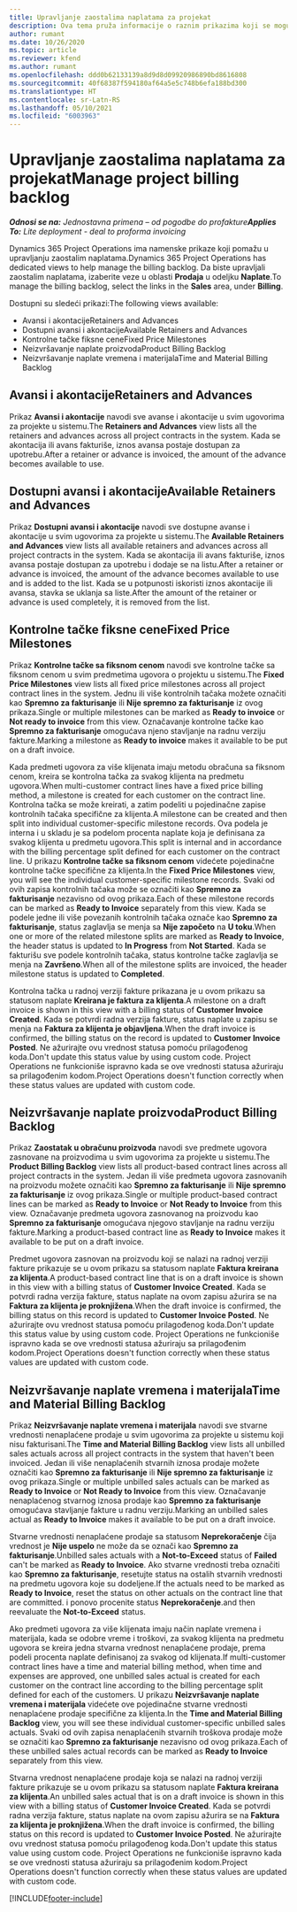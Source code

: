 ```yaml
---
title: Upravljanje zaostalima naplatama za projekat
description: Ova tema pruža informacije o raznim prikazima koji se mogu koristiti prilikom upravljanja zaostalim obračunima na projektima.
author: rumant
ms.date: 10/26/2020
ms.topic: article
ms.reviewer: kfend
ms.author: rumant
ms.openlocfilehash: ddd0b62133139a8d9d8d09920986890bd8616808
ms.sourcegitcommit: 40f68387f594180af64a5e5c748b6efa188bd300
ms.translationtype: HT
ms.contentlocale: sr-Latn-RS
ms.lasthandoff: 05/10/2021
ms.locfileid: "6003963"
---
```

# <a name="manage-project-billing-backlog"></a><span data-ttu-id="717d2-103">Upravljanje zaostalima naplatama za projekat</span><span class="sxs-lookup"><span data-stu-id="717d2-103">Manage project billing backlog</span></span> 

<span data-ttu-id="717d2-104">_**Odnosi se na:** Jednostavna primena – od pogodbe do profakture_</span><span class="sxs-lookup"><span data-stu-id="717d2-104">_**Applies To:** Lite deployment - deal to proforma invoicing_</span></span>

<span data-ttu-id="717d2-105">Dynamics 365 Project Operations ima namenske prikaze koji pomažu u upravljanju zaostalim naplatama.</span><span class="sxs-lookup"><span data-stu-id="717d2-105">Dynamics 365 Project Operations has dedicated views to help manage the billing backlog.</span></span> <span data-ttu-id="717d2-106">Da biste upravljali zaostalim naplatama, izaberite veze u oblasti **Prodaja** u odeljku **Naplate**.</span><span class="sxs-lookup"><span data-stu-id="717d2-106">To manage the billing backlog, select the links in the **Sales** area, under **Billing**.</span></span> 

<span data-ttu-id="717d2-107">Dostupni su sledeći prikazi:</span><span class="sxs-lookup"><span data-stu-id="717d2-107">The following views available:</span></span>

- <span data-ttu-id="717d2-108">Avansi i akontacije</span><span class="sxs-lookup"><span data-stu-id="717d2-108">Retainers and Advances</span></span>
- <span data-ttu-id="717d2-109">Dostupni avansi i akontacije</span><span class="sxs-lookup"><span data-stu-id="717d2-109">Available Retainers and Advances</span></span>
- <span data-ttu-id="717d2-110">Kontrolne tačke fiksne cene</span><span class="sxs-lookup"><span data-stu-id="717d2-110">Fixed Price Milestones</span></span>
- <span data-ttu-id="717d2-111">Neizvršavanje naplate proizvoda</span><span class="sxs-lookup"><span data-stu-id="717d2-111">Product Billing Backlog</span></span>
- <span data-ttu-id="717d2-112">Neizvršavanje naplate vremena i materijala</span><span class="sxs-lookup"><span data-stu-id="717d2-112">Time and Material Billing Backlog</span></span>

## <a name="retainers-and-advances"></a><span data-ttu-id="717d2-113">Avansi i akontacije</span><span class="sxs-lookup"><span data-stu-id="717d2-113">Retainers and Advances</span></span>

<span data-ttu-id="717d2-114">Prikaz **Avansi i akontacije** navodi sve avanse i akontacije u svim ugovorima za projekte u sistemu.</span><span class="sxs-lookup"><span data-stu-id="717d2-114">The **Retainers and Advances** view lists all the retainers and advances across all project contracts in the system.</span></span> <span data-ttu-id="717d2-115">Kada se akontacija ili avans fakturiše, iznos avansa postaje dostupan za upotrebu.</span><span class="sxs-lookup"><span data-stu-id="717d2-115">After a retainer or advance is invoiced, the amount of the advance becomes available to use.</span></span>

## <a name="available-retainers-and-advances"></a><span data-ttu-id="717d2-116">Dostupni avansi i akontacije</span><span class="sxs-lookup"><span data-stu-id="717d2-116">Available Retainers and Advances</span></span>

<span data-ttu-id="717d2-117">Prikaz **Dostupni avansi i akontacije** navodi sve dostupne avanse i akontacije u svim ugovorima za projekte u sistemu.</span><span class="sxs-lookup"><span data-stu-id="717d2-117">The **Available Retainers and Advances** view lists all available retainers and advances across all project contracts in the system.</span></span> <span data-ttu-id="717d2-118">Kada se akontacija ili avans fakturiše, iznos avansa postaje dostupan za upotrebu i dodaje se na listu.</span><span class="sxs-lookup"><span data-stu-id="717d2-118">After a retainer or advance is invoiced, the amount of the advance becomes available to use and is added to the list.</span></span> <span data-ttu-id="717d2-119">Kada se u potpunosti iskoristi iznos akontacije ili avansa, stavka se uklanja sa liste.</span><span class="sxs-lookup"><span data-stu-id="717d2-119">After the amount of the retainer or advance is used completely, it is removed from the list.</span></span>

## <a name="fixed-price-milestones"></a><span data-ttu-id="717d2-120">Kontrolne tačke fiksne cene</span><span class="sxs-lookup"><span data-stu-id="717d2-120">Fixed Price Milestones</span></span>

<span data-ttu-id="717d2-121">Prikaz **Kontrolne tačke sa fiksnom cenom** navodi sve kontrolne tačke sa fiksnom cenom u svim predmetima ugovora o projektu u sistemu.</span><span class="sxs-lookup"><span data-stu-id="717d2-121">The **Fixed Price Milestones** view lists all fixed price milestones across all project contract lines in the system.</span></span> <span data-ttu-id="717d2-122">Jednu ili više kontrolnih tačaka možete označiti kao **Spremno za fakturisanje** ili **Nije spremno za fakturisanje** iz ovog prikaza.</span><span class="sxs-lookup"><span data-stu-id="717d2-122">Single or multiple milestones can be marked as **Ready to invoice** or **Not ready to invoice** from this view.</span></span> <span data-ttu-id="717d2-123">Označavanje kontrolne tačke kao **Spremno za fakturisanje** omogućava njeno stavljanje na radnu verziju fakture.</span><span class="sxs-lookup"><span data-stu-id="717d2-123">Marking a milestone as **Ready to invoice** makes it available to be put on a draft invoice.</span></span>

<span data-ttu-id="717d2-124">Kada predmeti ugovora za više klijenata imaju metodu obračuna sa fiksnom cenom, kreira se kontrolna tačka za svakog klijenta na predmetu ugovora.</span><span class="sxs-lookup"><span data-stu-id="717d2-124">When multi-customer contract lines have a fixed price billing method, a milestone is created for each customer on the contract line.</span></span> <span data-ttu-id="717d2-125">Kontrolna tačka se može kreirati, a zatim podeliti u pojedinačne zapise kontrolnih tačaka specifične za klijenta.</span><span class="sxs-lookup"><span data-stu-id="717d2-125">A milestone can be created and then split into individual customer-specific milestone records.</span></span> <span data-ttu-id="717d2-126">Ova podela je interna i u skladu je sa podelom procenta naplate koja je definisana za svakog klijenta u predmetu ugovora.</span><span class="sxs-lookup"><span data-stu-id="717d2-126">This split is internal and in accordance with the billing percentage split defined for each customer on the contract line.</span></span> <span data-ttu-id="717d2-127">U prikazu **Kontrolne tačke sa fiksnom cenom** videćete pojedinačne kontrolne tačke specifične za klijenta.</span><span class="sxs-lookup"><span data-stu-id="717d2-127">In the **Fixed Price Milestones** view, you will see the individual customer-specific milestone records.</span></span> <span data-ttu-id="717d2-128">Svaki od ovih zapisa kontrolnih tačaka može se označiti kao **Spremno za fakturisanje** nezavisno od ovog prikaza.</span><span class="sxs-lookup"><span data-stu-id="717d2-128">Each of these milestone records can be marked as **Ready to Invoice** separately from this view.</span></span> <span data-ttu-id="717d2-129">Kada se podele jedne ili više povezanih kontrolnih tačaka označe kao **Spremno za fakturisanje**, status zaglavlja se menja sa **Nije započeto** na **U toku**.</span><span class="sxs-lookup"><span data-stu-id="717d2-129">When one or more of the related milestone splits are marked as **Ready to Invoice**, the header status is updated to **In Progress** from **Not Started**.</span></span> <span data-ttu-id="717d2-130">Kada se fakturišu sve podele kontrolnih tačaka, status kontrolne tačke zaglavlja se menja na **Završeno**.</span><span class="sxs-lookup"><span data-stu-id="717d2-130">When all of the milestone splits are invoiced, the header milestone status is updated to **Completed**.</span></span>

<span data-ttu-id="717d2-131">Kontrolna tačka u radnoj verziji fakture prikazana je u ovom prikazu sa statusom naplate **Kreirana je faktura za klijenta**.</span><span class="sxs-lookup"><span data-stu-id="717d2-131">A milestone on a draft invoice is shown in this view with a billing status of **Customer Invoice Created**.</span></span> <span data-ttu-id="717d2-132">Kada se potvrdi radna verzija fakture, status naplate u zapisu se menja na **Faktura za klijenta je objavljena**.</span><span class="sxs-lookup"><span data-stu-id="717d2-132">When the draft invoice is confirmed, the billing status on the record is updated to **Customer Invoice Posted**.</span></span> <span data-ttu-id="717d2-133">Ne ažurirajte ovu vrednost statusa pomoću prilagođenog koda.</span><span class="sxs-lookup"><span data-stu-id="717d2-133">Don't update this status value by using custom code.</span></span> <span data-ttu-id="717d2-134">Project Operations ne funkcioniše ispravno kada se ove vrednosti statusa ažuriraju sa prilagođenim kodom.</span><span class="sxs-lookup"><span data-stu-id="717d2-134">Project Operations doesn't function correctly when these status values are updated with custom code.</span></span>

## <a name="product-billing-backlog"></a><span data-ttu-id="717d2-135">Neizvršavanje naplate proizvoda</span><span class="sxs-lookup"><span data-stu-id="717d2-135">Product Billing Backlog</span></span>

<span data-ttu-id="717d2-136">Prikaz **Zaostatak u obračunu proizvoda** navodi sve predmete ugovora zasnovane na proizvodima u svim ugovorima za projekte u sistemu.</span><span class="sxs-lookup"><span data-stu-id="717d2-136">The **Product Billing Backlog** view lists all product-based contract lines across all project contracts in the system.</span></span> <span data-ttu-id="717d2-137">Jedan ili više predmeta ugovora zasnovanih na proizvodu možete označiti kao **Spremno za fakturisanje** ili **Nije spremno za fakturisanje** iz ovog prikaza.</span><span class="sxs-lookup"><span data-stu-id="717d2-137">Single or multiple product-based contract lines can be marked as **Ready to Invoice** or **Not Ready to Invoice** from this view.</span></span> <span data-ttu-id="717d2-138">Označavanje predmeta ugovora zasnovanog na proizvodu kao **Spremno za fakturisanje** omogućava njegovo stavljanje na radnu verziju fakture.</span><span class="sxs-lookup"><span data-stu-id="717d2-138">Marking a product-based contract line as **Ready to Invoice** makes it available to be put on a draft invoice.</span></span>

<span data-ttu-id="717d2-139">Predmet ugovora zasnovan na proizvodu koji se nalazi na radnoj verziji fakture prikazuje se u ovom prikazu sa statusom naplate **Faktura kreirana za klijenta**.</span><span class="sxs-lookup"><span data-stu-id="717d2-139">A product-based contract line that is on a draft invoice is shown in this view with a billing status of **Customer Invoice Created**.</span></span> <span data-ttu-id="717d2-140">Kada se potvrdi radna verzija fakture, status naplate na ovom zapisu ažurira se na **Faktura za klijenta je proknjižena**.</span><span class="sxs-lookup"><span data-stu-id="717d2-140">When the draft invoice is confirmed, the billing status on this record is updated to **Customer Invoice Posted**.</span></span> <span data-ttu-id="717d2-141">Ne ažurirajte ovu vrednost statusa pomoću prilagođenog koda.</span><span class="sxs-lookup"><span data-stu-id="717d2-141">Don't update this status value by using custom code.</span></span> <span data-ttu-id="717d2-142">Project Operations ne funkcioniše ispravno kada se ove vrednosti statusa ažuriraju sa prilagođenim kodom.</span><span class="sxs-lookup"><span data-stu-id="717d2-142">Project Operations doesn't function correctly when these status values are updated with custom code.</span></span>

## <a name="time-and-material-billing-backlog"></a><span data-ttu-id="717d2-143">Neizvršavanje naplate vremena i materijala</span><span class="sxs-lookup"><span data-stu-id="717d2-143">Time and Material Billing Backlog</span></span>

<span data-ttu-id="717d2-144">Prikaz **Neizvršavanje naplate vremena i materijala** navodi sve stvarne vrednosti nenaplaćene prodaje u svim ugovorima za projekte u sistemu koji nisu fakturisani.</span><span class="sxs-lookup"><span data-stu-id="717d2-144">The **Time and Material Billing Backlog** view lists all unbilled sales actuals across all project contracts in the system that haven't been invoiced.</span></span> <span data-ttu-id="717d2-145">Jedan ili više nenaplaćenih stvarnih iznosa prodaje možete označiti kao **Spremno za fakturisanje** ili **Nije spremno za fakturisanje** iz ovog prikaza.</span><span class="sxs-lookup"><span data-stu-id="717d2-145">Single or multiple unbilled sales actuals can be marked as **Ready to Invoice** or **Not Ready to Invoice** from this view.</span></span> <span data-ttu-id="717d2-146">Označavanje nenaplaćenog stvarnog iznosa prodaje kao **Spremno za fakturisanje** omogućava stavljanje fakture u radnu verziju.</span><span class="sxs-lookup"><span data-stu-id="717d2-146">Marking an unbilled sales actual as **Ready to Invoice** makes it available to be put on a draft invoice.</span></span>

<span data-ttu-id="717d2-147">Stvarne vrednosti nenaplaćene prodaje sa statusom **Neprekoračenje** čija vrednost je **Nije uspelo** ne može da se označi kao **Spremno za fakturisanje**.</span><span class="sxs-lookup"><span data-stu-id="717d2-147">Unbilled sales actuals with a **Not-to-Exceed** status of **Failed** can't be marked as **Ready to Invoice**.</span></span> <span data-ttu-id="717d2-148">Ako stvarne vrednosti treba označiti kao **Spremno za fakturisanje**, resetujte status na ostalih stvarnih vrednosti na predmetu ugovora koje su dodeljene.</span><span class="sxs-lookup"><span data-stu-id="717d2-148">If the actuals need to be marked as **Ready to Invoice**, reset the status on other actuals on the contract line that are committed.</span></span> <span data-ttu-id="717d2-149">i ponovo procenite status **Neprekoračenje**.</span><span class="sxs-lookup"><span data-stu-id="717d2-149">and then reevaluate the **Not-to-Exceed** status.</span></span>

<span data-ttu-id="717d2-150">Ako predmeti ugovora za više klijenata imaju način naplate vremena i materijala, kada se odobre vreme i troškovi, za svakog klijenta na predmetu ugovora se kreira jedna stvarna vrednost nenaplaćene prodaje, prema podeli procenta naplate definisanoj za svakog od klijenata.</span><span class="sxs-lookup"><span data-stu-id="717d2-150">If multi-customer contract lines have a time and material billing method, when time and expenses are approved, one unbilled sales actual is created for each customer on the contract line according to the billing percentage split defined for each of the customers.</span></span> <span data-ttu-id="717d2-151">U prikazu **Neizvršavanje naplate vremena i materijala** videćete ove pojedinačne stvarne vrednosti nenaplaćene prodaje specifične za klijenta.</span><span class="sxs-lookup"><span data-stu-id="717d2-151">In the **Time and Material Billing Backlog** view, you will see these individual customer-specific unbilled sales actuals.</span></span> <span data-ttu-id="717d2-152">Svaki od ovih zapisa nenaplaćenih stvarnih troškova prodaje može se označiti kao **Spremno za fakturisanje** nezavisno od ovog prikaza.</span><span class="sxs-lookup"><span data-stu-id="717d2-152">Each of these unbilled sales actual records can be marked as **Ready to Invoice** separately from this view.</span></span>

<span data-ttu-id="717d2-153">Stvarna vrednost nenaplaćene prodaje koja se nalazi na radnoj verziji fakture prikazuje se u ovom prikazu sa statusom naplate **Faktura kreirana za klijenta**.</span><span class="sxs-lookup"><span data-stu-id="717d2-153">An unbilled sales actual that is on a draft invoice is shown in this view with a billing status of **Customer Invoice Created**.</span></span> <span data-ttu-id="717d2-154">Kada se potvrdi radna verzija fakture, status naplate na ovom zapisu ažurira se na **Faktura za klijenta je proknjižena**.</span><span class="sxs-lookup"><span data-stu-id="717d2-154">When the draft invoice is confirmed, the billing status on this record is updated to **Customer Invoice Posted**.</span></span> <span data-ttu-id="717d2-155">Ne ažurirajte ovu vrednost statusa pomoću prilagođenog koda.</span><span class="sxs-lookup"><span data-stu-id="717d2-155">Don't update this status value using custom code.</span></span> <span data-ttu-id="717d2-156">Project Operations ne funkcioniše ispravno kada se ove vrednosti statusa ažuriraju sa prilagođenim kodom.</span><span class="sxs-lookup"><span data-stu-id="717d2-156">Project Operations doesn't function correctly when these status values are updated with custom code.</span></span>


[!INCLUDE[footer-include](../../includes/footer-banner.md)]
